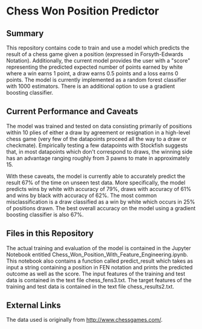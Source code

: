 # Chess Won Position Predictor

## Summary
This repository contains code to train and use a model which predicts the result of a chess game given a position 
(expressed in Forsyth-Edwards Notation). Additionally, the current model provides the user with a "score" representing
the predicted expected number of points earned by white where a win earns 1 point, a draw earns 0.5 points and a loss earns 0 points.
The model is currently implemented as a random forest classifier with 1000 estimators. There is an additional option to use a 
gradient boosting classifier.

## Current Performance and Caveats
The model was trained and tested on data consisting primarily of positions within 10 plies of either a draw by agreement or resignation
in a high-level chess game (very few of the datapoints proceed all the way to a draw or checkmate). Empirically testing a few datapoints
with Stockfish suggests that, in most datapoints which don't correspond to draws, the winning side has an advantage ranging roughly from 3 
pawns to mate in approximately 15.

With these caveats, the model is currently able to accurately predict the result 67% of the time on unseen test data. More specifically, 
the model predicts wins by white with accuracy of 79%, draws with accuracy of 61% and wins by black with accuracy of 62%. The most common
misclassification is a draw classified as a win by white which occurs in 25% of positions drawn. The best overall accuracy on the
model using a gradient boosting classifier is also 67%.

## Files in this Repository
The actual training and evaluation of the model is contained in the Jupyter Notebook entitled 
Chess_Won_Position_With_Feature_Engineering.ipynb. This notebook also contains a function called predict_result which takes as input a 
string containing a position in FEN notation and prints the predicted outcome as well as the score. The input features of the training and 
test data is contained in the text file chess_fens3.txt. The target features of the training and test data is contained in the text file 
chess_results2.txt. 

## External Links
The data used is originally from http://www.chessgames.com/.

